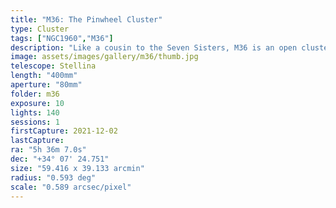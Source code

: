 ```yaml
---
title: "M36: The Pinwheel Cluster"
type: Cluster
tags: ["NGC1960","M36"]
description: "Like a cousin to the Seven Sisters, M36 is an open cluster of young, blue stars that is far more distant than the Pleiades. Called the Pinwheel Cluster, it is a region of contrast with neighboring red stars."
image: assets/images/gallery/m36/thumb.jpg
telescope: Stellina
length: "400mm"
aperture: "80mm"
folder: m36
exposure: 10
lights: 140
sessions: 1
firstCapture: 2021-12-02 
lastCapture:
ra: "5h 36m 7.0s"
dec: "+34° 07' 24.751"
size: "59.416 x 39.133 arcmin"
radius: "0.593 deg"
scale: "0.589 arcsec/pixel"
---
```

